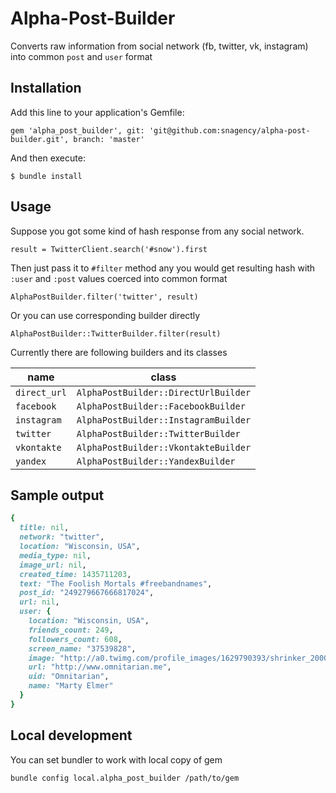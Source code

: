 # Alpha-Post-Builder

Converts raw information from social network (fb, twitter, vk, instagram) into common `post` and `user` format

## Installation

Add this line to your application's Gemfile:

    gem 'alpha_post_builder', git: 'git@github.com:snagency/alpha-post-builder.git', branch: 'master'

And then execute:

    $ bundle install

## Usage

Suppose you got some kind of hash response from any social network.

    result = TwitterClient.search('#snow').first

Then just pass it to `#filter` method any you would get resulting hash with `:user` and `:post` values coerced into common format

    AlphaPostBuilder.filter('twitter', result)

Or you can use corresponding builder directly

    AlphaPostBuilder::TwitterBuilder.filter(result)

Currently there are following builders and its classes

|name         |class                                |
|-------------|-------------------------------------|
|`direct_url` |`AlphaPostBuilder::DirectUrlBuilder` |
|`facebook`   |`AlphaPostBuilder::FacebookBuilder`  |
|`instagram`  |`AlphaPostBuilder::InstagramBuilder` |
|`twitter`    |`AlphaPostBuilder::TwitterBuilder`   |
|`vkontakte`  |`AlphaPostBuilder::VkontakteBuilder` |
|`yandex`     |`AlphaPostBuilder::YandexBuilder`    |

## Sample output

```ruby
{
  title: nil,
  network: "twitter",
  location: "Wisconsin, USA",
  media_type: nil,
  image_url: nil,
  created_time: 1435711203,
  text: "The Foolish Mortals #freebandnames",
  post_id: "249279667666817024",
  url: nil,
  user: {
    location: "Wisconsin, USA",
    friends_count: 249,
    followers_count: 608,
    screen_name: "37539828",
    image: "http://a0.twimg.com/profile_images/1629790393/shrinker_2000_trans_normal.png",
    url: "http://www.omnitarian.me",
    uid: "Omnitarian",
    name: "Marty Elmer"
  }
}
````
## Local development

You can set bundler to work with local copy of gem

    bundle config local.alpha_post_builder /path/to/gem
